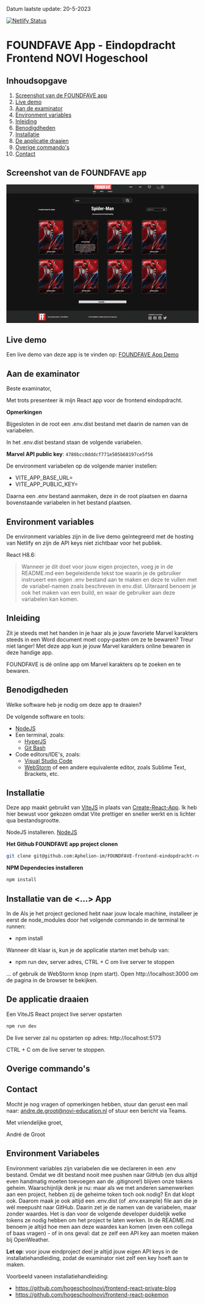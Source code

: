 Datum laatste update: 20-5-2023

[![Netlify Status](https://api.netlify.com/api/v1/badges/b7b86c31-d394-4677-8e75-f6a7eac61048/deploy-status)](https://app.netlify.com/sites/foundfave/deploys)

# FOUNDFAVE App - Eindopdracht Frontend NOVI Hogeschool

## Inhoudsopgave
1. [Screenshot van de FOUNDFAVE app](#screenshot-van-de-foundfave-app)
1. [Live demo](#live-demo)
1. [Aan de examinator](#aan-de-examinator)
1. [Environment variables](#environment-variables)
1. [Inleiding](#inleiding)
1. [Benodigdheden](#benodigdheden)
1. [Installatie](#installatie)
1. [De applicatie draaien](#de-applicatie-draaien)
1. [Overige commando's](#overige-commandos)
1. [Contact](#contact)

## Screenshot van de FOUNDFAVE app
![FOUNDFAVE React App ](./src/screenshots/screenshot-app.jpg)

## Live demo
Een live demo van deze app is te vinden op: <a target="_blank" href="https://foundfave.online">FOUNDFAVE App Demo</a>








## Aan de examinator
Beste examinator,

Met trots presenteer ik mijn React app voor de frontend eindopdracht.

__Opmerkingen__

Bijgesloten in de root een .env.dist bestand met daarin de namen van de variabelen.

In het .env.dist bestand staan de volgende variabelen. 

__Marvel API public key__: 
`4780bcc0dddcf771e505b68197ce5f56`

De environment variabelen op de volgende manier instellen: 
* VITE_APP_BASE_URL=
* VITE_APP_PUBLIC_KEY=

Daarna een .env bestand aanmaken, deze in de root plaatsen en daarna bovenstaande variabelen in het bestand plaatsen.

## Environment variables
De environment variables zijn in de live demo geïntegreerd met de hosting van Netlify en zijn de API keys niet zichtbaar voor het publiek.




React H8.6:
> Wanneer je dit doet voor jouw eigen projecten, voeg je in de README.md een begeleidende tekst toe waarin je de gebruiker instrueert een eigen .env bestand aan te maken en deze te vullen met de variabel-namen zoals beschreven in env.dist. Uiteraard benoem je ook het maken van een build, en waar de gebruiker aan deze variabelen kan komen.




## Inleiding
Zit je steeds met het handen in je haar als je jouw favoriete Marvel karakters steeds in een Word document moet copy-pasten om ze te bewaren? Treur niet langer! Met deze app kun je jouw Marvel karakters online bewaren in deze handige app. 

FOUNDFAVE is dé online app om Marvel karakters op te zoeken en te bewaren. 


## Benodigdheden
Welke software heb je nodig om deze app te draaien?

De volgende software en tools:
* [NodeJS](https://nodejs.org/en)
* Een terminal, zoals:
  * [HyperJS](https://hyper.is)
  * [Git Bash](https://git-scm.com/downloads)
* Code editors/IDE's, zoals:
  * [Visual Studio Code](https://code.visualstudio.com)
  * [WebStorm](https://www.jetbrains.com/webstorm/) of een andere equivalente editor, zoals Sublime Text, Brackets, etc.


## Installatie
Deze app maakt gebruikt van [ViteJS](https://vitejs.dev) in plaats van [Create-React-App](https://create-react-app.dev). Ik heb hier bewust voor gekozen omdat Vite prettiger en sneller werkt en is lichter qua bestandsgrootte. 

NodeJS installeren. [NodeJS](https://nodejs.org/en)

__Het Github FOUNDFAVE app project clonen__
```bash
git clone git@github.com:Aphelion-im/FOUNDFAVE-frontend-eindopdracht-react.git
```
__NPM Dependecies installeren__
```bash
npm install
```











## Installatie van de <...> App

In de Als je het project gecloned hebt naar jouw locale machine, installeer je eerst de node_modules door het volgende commando in de terminal te runnen:

* npm  install

Wanneer dit klaar is, kun je de applicatie starten met behulp van:
* npm run dev, server adres, CTRL + C om live server te stoppen

... of gebruik de WebStorm knop (npm start). Open http://localhost:3000 om de pagina in de browser te bekijken.



## De applicatie draaien

Een ViteJS React project live server opstarten
```bash
npm run dev
```
De live server zal nu opstarten op adres:
http://localhost:5173 

CTRL + C om de live server te stoppen.




## Overige commando's









## Contact
Mocht je nog vragen of opmerkingen hebben, stuur dan gerust een mail naar: andre.de.groot@novi-education.nl of stuur een bericht via Teams.

Met vriendelijke groet,

André de Groot








## Environment Variabeles
Environment variables zijn variabelen die we declareren in een .env bestand. Omdat we dit bestand nooit mee pushen naar GitHub (en dus altijd even handmatig moeten toevoegen aan de .gitignore!) blijven onze tokens geheim. Waarschijnlijk denk je nu: maar als we met anderen samenwerken aan een project, hebben zij de geheime token toch ook nodig? En dat klopt ook. Daarom maak je ook altijd een .env.dist (of .env.example) file aan die je wél meepusht naar GitHub. Daarin zet je de namen van de variabelen, maar zonder waardes. Het is dan voor de volgende developer duidelijk welke tokens ze nodig hebben om het project te laten werken. In de README.md benoem je altijd hoe men aan deze waardes kan komen (even een collega of baas vragen) - of in ons geval: dat ze zelf een API key aan moeten maken bij OpenWeather.

__Let op__: voor jouw eindproject deel je altijd jouw eigen API keys in de installatiehandleiding, zodat de examinator niet zelf een key hoeft aan te maken.

Voorbeeld vaneen installatiehandleiding:
* https://github.com/hogeschoolnovi/frontend-react-private-blog
* https://github.com/hogeschoolnovi/frontend-react-pokemon